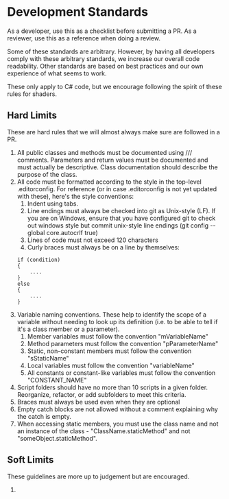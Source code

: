# Development Standards
As a developer, use this as a checklist before submitting a PR. As a reviewer, use this as a reference when doing a review. 

Some of these standards are arbitrary. However, by having all developers comply with these arbitrary standards, we increase our overall code readability. Other standards are based on best practices and our own experience of what seems to work.

These only apply to C# code, but we encourage following the spirit of these rules for shaders.

## Hard Limits
These are hard rules that we will almost always make sure are followed in a PR.

1. All public classes and methods must be documented using /// comments. Parameters and return values must be documented and must actually be descriptive. Class documentation should describe the purpose of the class.
1. All code must be formatted according to the style in the top-level .editorconfig. For reference (or in case .editorconfig is not yet updated with these), here's the style conventions:
    1. Indent using tabs.
    1. Line endings must always be checked into git as Unix-style (LF). If you are on Windows, ensure that you have configured git to check out windows style but commit unix-style line endings (git config --global core.autocrlf true)
    1. Lines of code must not exceed 120 characters
    1. Curly braces must always be on a line by themselves:
    ````
    if (condition)
    {
        ....
    }
    else
    {
        ....
    }
    ````
1. Variable naming conventions. These help to identify the scope of a variable without needing to look up its definition (i.e. to be able to tell if it's a class member or a parameter).
    1. Member variables must follow the convention "mVariableName"
    1. Method parameters must follow the convention "pParameterName"
    1. Static, non-constant members must follow the convention "sStaticName"
    1. Local variables must follow the convention "variableName"
    1. All constants or constant-like variables must follow the convention "CONSTANT_NAME"
1. Script folders should have no more than 10 scripts in a given folder. Reorganize, refactor, or add subfolders to meet this criteria.
1. Braces must always be used even when they are optional
1. Empty catch blocks are not allowed without a comment explaining why the catch is empty.
1. When accessing static members, you must use the class name and not an instance of the class - "ClassName.staticMethod" and not "someObject.staticMethod".

## Soft Limits
These guidelines are more up to judgement but are encouraged.

1. 

        